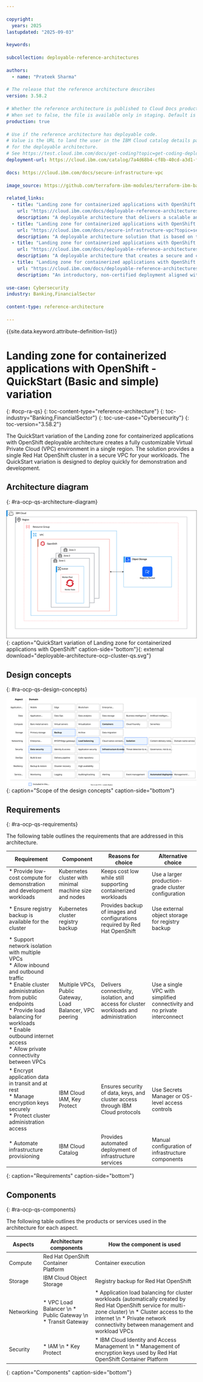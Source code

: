 ```yaml
---

copyright:
  years: 2025
lastupdated: "2025-09-03"

keywords:

subcollection: deployable-reference-architectures

authors:
  - name: "Prateek Sharma"

# The release that the reference architecture describes
version: 3.58.2

# Whether the reference architecture is published to Cloud Docs production.
# When set to false, the file is available only in staging. Default is false.
production: true

# Use if the reference architecture has deployable code.
# Value is the URL to land the user in the IBM Cloud catalog details page
# for the deployable architecture.
# See https://test.cloud.ibm.com/docs/get-coding?topic=get-coding-deploy-button
deployment-url: https://cloud.ibm.com/catalog/7a4d68b4-cf8b-40cd-a3d1-f49aff526eb3/architecture/deploy-arch-ibm-ocp-vpc-1728a4fd-f561-4cf9-82ef-2b1eeb5da1a8-global

docs: https://cloud.ibm.com/docs/secure-infrastructure-vpc

image_source: https://github.com/terraform-ibm-modules/terraform-ibm-base-ocp-vpc/blob/main/reference-architectures/deployable-architecture-ocp-cluster-qs.svg

related_links:
  - title: "Landing zone for containerized applications with OpenShift (Standard - Integrated setup with configurable services)"
    url: "https://cloud.ibm.com/docs/deployable-reference-architectures?topic=deployable-reference-architectures-ocp-fully-configurable"
    description: "A deployable architecture that delivers a scalable and flexible Red Hat OpenShift environment on IBM Cloud Virtual Private Cloud (VPC), with seamless integration to security, observability, and other foundational services for containerized workloads."
  - title: "Landing zone for containerized applications with OpenShift (QuickStart - Basic and simple)"
    url: "https://cloud.ibm.com/docs/secure-infrastructure-vpc?topic=secure-infrastructure-ocp-ra-qs"
    description: "A deployable architecture solution that is based on the IBM Cloud for Financial Services reference architecture. This solution delivers a scalable and flexible Red Hat OpenShift environment on IBM Cloud Virtual Private Cloud (VPC), with seamless integration to security, observability, and other foundational services for containerized workloads."
  - title: "Landing zone for containerized applications with OpenShift (Standard - Financial Services edition)"
    url: "https://cloud.ibm.com/docs/deployable-reference-architectures?topic=deployable-reference-architectures-ocp-ra"
    description: "A deployable architecture that creates a secure and compliant Red Hat OpenShift Container Platform workload clusters on a Virtual Private Cloud (VPC) network based on the IBM Cloud for Financial Services reference architecture."
  - title: "Landing zone for containerized applications with OpenShift (QuickStart - Financial Services edition)"
    url: "https://cloud.ibm.com/docs/deployable-reference-architectures?topic=deployable-reference-architectures-roks-ra-qs"
    description: "An introductory, non-certified deployment aligned with the Financial Services Cloud VPCs topology. Not suitable for production workloads or upgrade paths."

use-case: Cybersecurity
industry: Banking,FinancialSector

content-type: reference-architecture

---
```


{{site.data.keyword.attribute-definition-list}}

# Landing zone for containerized applications with OpenShift - QuickStart (Basic and simple) variation
{: #ocp-ra-qs}
{: toc-content-type="reference-architecture"}
{: toc-industry="Banking,FinancialSector"}
{: toc-use-case="Cybersecurity"}
{: toc-version="3.58.2"}

The QuickStart variation of the Landing zone for containerized applications with OpenShift deployable architecture creates a fully customizable Virtual Private Cloud (VPC) environment in a single region. The solution provides a single Red Hat OpenShift cluster in a secure VPC for your workloads. The QuickStart variation is designed to deploy quickly for demonstration and development.

## Architecture diagram
{: #ra-ocp-qs-architecture-diagram}

![Architecture diagram for the QuickStart variation of Landing zone for containerized applications with OpenShift](deployable-architecture-ocp-cluster-qs.svg "Architecture diagram of QuickStart variation of Landing zone for containerized applications with OpenShift deployable architecture"){: caption="QuickStart variation of Landing zone for containerized applications with OpenShift" caption-side="bottom"}{: external download="deployable-architecture-ocp-cluster-qs.svg"}

## Design concepts
{: #ra-ocp-qs-design-concepts}

![Design requirements for Landing zone for containerized applications with OpenShift](heat-map-deploy-arch-ocp-quickstart.svg "Design concepts"){: caption="Scope of the design concepts" caption-side="bottom"}

## Requirements
{: #ra-ocp-qs-requirements}

The following table outlines the requirements that are addressed in this architecture.

| Requirement | Component | Reasons for choice | Alternative choice |
|-------------|-----------|--------------------|--------------------|
| * Provide low-cost compute for demonstration and development workloads | Kubernetes cluster with minimal machine size and nodes | Keeps cost low while still supporting containerized workloads | Use a larger production-grade cluster configuration |
| * Ensure registry backup is available for the cluster | Kubernetes cluster registry backup | Provides backup of images and configurations required by Red Hat OpenShift | Use external object storage for registry backup |
| * Support network isolation with multiple VPCs  <br> * Allow inbound and outbound traffic  <br> * Enable cluster administration from public endpoints  <br> * Provide load balancing for workloads  <br> * Enable outbound internet access  <br> * Allow private connectivity between VPCs | Multiple VPCs, Public Gateway, Load Balancer, VPC peering | Delivers connectivity, isolation, and access for cluster workloads and administration | Use a single VPC with simplified connectivity and no private interconnect |
| * Encrypt application data in transit and at rest  <br> * Manage encryption keys securely  <br> * Protect cluster administration access | IBM Cloud IAM, Key Protect | Ensures security of data, keys, and cluster access through IBM Cloud protocols | Use Secrets Manager or OS-level access controls |
| * Automate infrastructure provisioning | IBM Cloud Catalog | Provides automated deployment of infrastructure services | Manual configuration of infrastructure components |
{: caption="Requirements" caption-side="bottom"}

## Components
{: #ra-ocp-qs-components}

The following table outlines the products or services used in the architecture for each aspect.

| Aspects | Architecture components | How the component is used |
|---|---|---|
| Compute | Red Hat OpenShift Container Platform | Container execution |
| Storage | IBM Cloud Object Storage | Registry backup for Red Hat OpenShift |
| Networking | * VPC Load Balancer \n * Public Gateway \n * Transit Gateway | * Application load balancing for cluster workloads (automatically created by Red Hat OpenShift service for multi-zone cluster) \n * Cluster access to the internet \n * Private network connectivity between management and workload VPCs |
| Security | * IAM \n * Key Protect | * IBM Cloud Identity and Access Management \n * Management of encryption keys used by Red Hat OpenShift Container Platform |
{: caption="Components" caption-side="bottom"}
